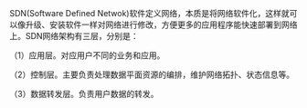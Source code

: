 SDN(Software Defined Netwok)软件定义网络，本质是将网络软件化，这样就可以像升级、安装软件一样对网络进行修改，方便更多的应用程序能快速部署到网络上。SDN网络架构有三层，分别是：

（1）应用层。对应用户不同的业务和应用。

（2）控制层。主要负责处理数据平面资源的编排，维护网络拓扑、状态信息等。

（3）数据转发层。负责用户数据的转发。